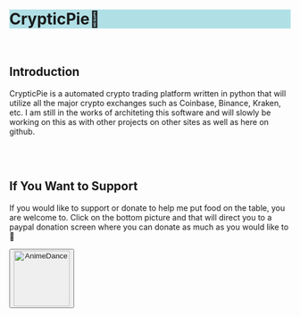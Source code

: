 <h1 style="background-color:powderblue;">CrypticPie🥧</h1>
<br>
<h2> Introduction </h2>  
<p>
      CrypticPie is a automated crypto trading platform written in python that
      will utilize all the major crypto exchanges such as Coinbase, Binance, Kraken, etc.
      I am still in the works of architeting this software and will slowly be working on this as with
      other projects on other sites as well as here on github.
</p>
<br>
</br>
<h2>If You Want to Support</h2>
<p>
      If you would like to support or donate to help me
      put food on the table, you are welcome to.
      Click on the bottom picture and that will direct you to 
      a paypal donation screen where you can donate as much as you
      would like to 🖤
</p>
<button>
  <onclick>
      <a href="https://paypal.me/toxicsynapse">    
      <img src="https://steamuserimages-a.akamaihd.net/ugc/1755816788602070411/3813F41D33A4C7FCAA0D8159E98E3A0493853CD8/?imw=268&imh=268&ima=fit&impolicy=Letterbox&imcolor=%23000000&letterbox=true" alt="AnimeDance" width="100" height="100">
  </onclick>
</button>
